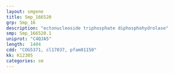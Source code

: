 ```yaml
---
layout: smgene
title: Smp_166520
grp: Smp_16
description: "ectonucleoside triphosphate diphosphohydrolase"
smp: Smp_166520.1
uniprot: "C4QJA5"
length:  1404
cdd: "COG5371, cl17037, pfam01150"
kk: K12305
categories: sm
---
```

